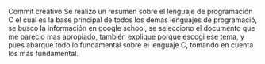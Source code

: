 Commit creativo 
Se realizo un resumen sobre el lenguaje de programación C el cual es la base principal de todos los demas lenguajes de programació, se busco la información en google school, se selecciono el documento que me parecio mas apropiado, también explique porque escogi ese tema, y pues abarque todo lo fundamental sobre el lenguaje C, tomando en cuenta los más fundamental.
